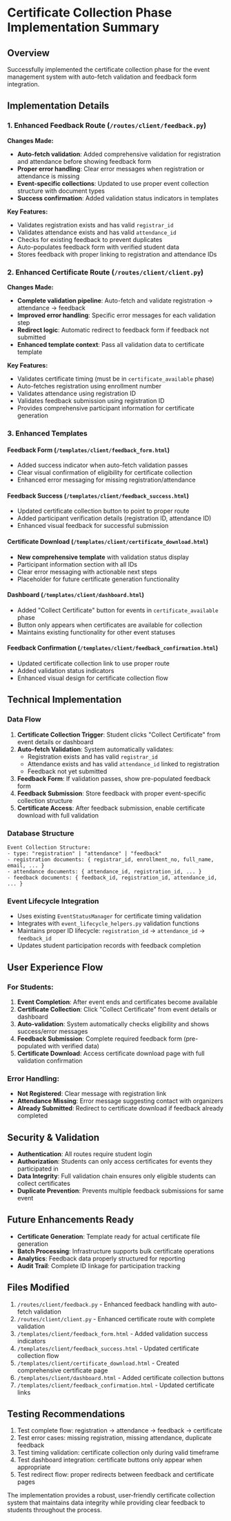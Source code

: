 # Certificate Collection Phase Implementation Summary

## Overview
Successfully implemented the certificate collection phase for the event management system with auto-fetch validation and feedback form integration.

## Implementation Details

### 1. Enhanced Feedback Route (`/routes/client/feedback.py`)
**Changes Made:**
- **Auto-fetch validation**: Added comprehensive validation for registration and attendance before showing feedback form
- **Proper error handling**: Clear error messages when registration or attendance is missing
- **Event-specific collections**: Updated to use proper event collection structure with document types
- **Success confirmation**: Added validation status indicators in templates

**Key Features:**
- Validates registration exists and has valid `registrar_id`
- Validates attendance exists and has valid `attendance_id` 
- Checks for existing feedback to prevent duplicates
- Auto-populates feedback form with verified student data
- Stores feedback with proper linking to registration and attendance IDs

### 2. Enhanced Certificate Route (`/routes/client/client.py`)
**Changes Made:**
- **Complete validation pipeline**: Auto-fetch and validate registration → attendance → feedback
- **Improved error handling**: Specific error messages for each validation step
- **Redirect logic**: Automatic redirect to feedback form if feedback not submitted
- **Enhanced template context**: Pass all validation data to certificate template

**Key Features:**
- Validates certificate timing (must be in `certificate_available` phase)
- Auto-fetches registration using enrollment number
- Validates attendance using registration ID
- Validates feedback submission using registration ID
- Provides comprehensive participant information for certificate generation

### 3. Enhanced Templates

#### Feedback Form (`/templates/client/feedback_form.html`)
- Added success indicator when auto-fetch validation passes
- Clear visual confirmation of eligibility for certificate collection
- Enhanced error messaging for missing registration/attendance

#### Feedback Success (`/templates/client/feedback_success.html`)
- Updated certificate collection button to point to proper route
- Added participant verification details (registration ID, attendance ID)
- Enhanced visual feedback for successful submission

#### Certificate Download (`/templates/client/certificate_download.html`)
- **New comprehensive template** with validation status display
- Participant information section with all IDs
- Clear error messaging with actionable next steps
- Placeholder for future certificate generation functionality

#### Dashboard (`/templates/client/dashboard.html`)
- Added "Collect Certificate" button for events in `certificate_available` phase
- Button only appears when certificates are available for collection
- Maintains existing functionality for other event statuses

#### Feedback Confirmation (`/templates/client/feedback_confirmation.html`)
- Updated certificate collection link to use proper route
- Added validation status indicators
- Enhanced visual design for certificate collection flow

## Technical Implementation

### Data Flow
1. **Certificate Collection Trigger**: Student clicks "Collect Certificate" from event details or dashboard
2. **Auto-fetch Validation**: System automatically validates:
   - Registration exists and has valid `registrar_id`
   - Attendance exists and has valid `attendance_id` linked to registration
   - Feedback not yet submitted
3. **Feedback Form**: If validation passes, show pre-populated feedback form
4. **Feedback Submission**: Store feedback with proper event-specific collection structure
5. **Certificate Access**: After feedback submission, enable certificate download with full validation

### Database Structure
```
Event Collection Structure:
- type: "registration" | "attendance" | "feedback"
- registration documents: { registrar_id, enrollment_no, full_name, email, ... }
- attendance documents: { attendance_id, registration_id, ... }
- feedback documents: { feedback_id, registration_id, attendance_id, ... }
```

### Event Lifecycle Integration
- Uses existing `EventStatusManager` for certificate timing validation
- Integrates with `event_lifecycle_helpers.py` validation functions
- Maintains proper ID lifecycle: `registration_id` → `attendance_id` → `feedback_id`
- Updates student participation records with feedback completion

## User Experience Flow

### For Students:
1. **Event Completion**: After event ends and certificates become available
2. **Certificate Collection**: Click "Collect Certificate" from event details or dashboard
3. **Auto-validation**: System automatically checks eligibility and shows success/error messages
4. **Feedback Submission**: Complete required feedback form (pre-populated with verified data)
5. **Certificate Download**: Access certificate download page with full validation confirmation

### Error Handling:
- **Not Registered**: Clear message with registration link
- **Attendance Missing**: Error message suggesting contact with organizers
- **Already Submitted**: Redirect to certificate download if feedback already completed

## Security & Validation
- **Authentication**: All routes require student login
- **Authorization**: Students can only access certificates for events they participated in
- **Data Integrity**: Full validation chain ensures only eligible students can collect certificates
- **Duplicate Prevention**: Prevents multiple feedback submissions for same event

## Future Enhancements Ready
- **Certificate Generation**: Template ready for actual certificate file generation
- **Batch Processing**: Infrastructure supports bulk certificate operations
- **Analytics**: Feedback data properly structured for reporting
- **Audit Trail**: Complete ID linkage for participation tracking

## Files Modified
1. `/routes/client/feedback.py` - Enhanced feedback handling with auto-fetch validation
2. `/routes/client/client.py` - Enhanced certificate route with complete validation
3. `/templates/client/feedback_form.html` - Added validation success indicators
4. `/templates/client/feedback_success.html` - Updated certificate collection flow
5. `/templates/client/certificate_download.html` - Created comprehensive certificate page
6. `/templates/client/dashboard.html` - Added certificate collection buttons
7. `/templates/client/feedback_confirmation.html` - Updated certificate links

## Testing Recommendations
1. Test complete flow: registration → attendance → feedback → certificate
2. Test error cases: missing registration, missing attendance, duplicate feedback
3. Test timing validation: certificate collection only during valid timeframe
4. Test dashboard integration: certificate buttons only appear when appropriate
5. Test redirect flow: proper redirects between feedback and certificate pages

The implementation provides a robust, user-friendly certificate collection system that maintains data integrity while providing clear feedback to students throughout the process.
